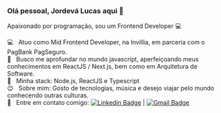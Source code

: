 ### Olá pessoal, Jordevá Lucas aqui 👋

Apaixonado por programação, sou um Frontend Developer :computer:

:computer: &nbsp; Atuo como Mid Frontend Developer, na Invillia, em parceria com o PagBank PagSeguro.
<br/> :yellow_heart: &nbsp; Busco me aprofundar no mundo javascript, aperfeiçoando meus conhecimentos em ReactJS / Next.js, bem como em Arquitetura de Software.
<br/> :rocket: &nbsp; Minha stack: Node.js, ReactJS e Typescript
<br/> :wink: &nbsp; Sobre mim: Gosto de tecnologias, música e desejo viajar pelo mundo conhecendo outras culturas.
 <br/> :email: &nbsp; Entre em contato comigo: [![Linkedin Badge](https://img.shields.io/badge/-jordelucas-blue?style=flat-square&logo=Linkedin&logoColor=white&link=https://www.linkedin.com/in/jordelucas/)](https://www.linkedin.com/in/jordelucas/) 
| 
[![Gmail Badge](https://img.shields.io/badge/-jordevalucas@gmail.com-c14438?style=flat-square&logo=Gmail&logoColor=white&link=mailto:jordevalucas@gmail.com)](mailto:jordevalucas@gmail.com)
